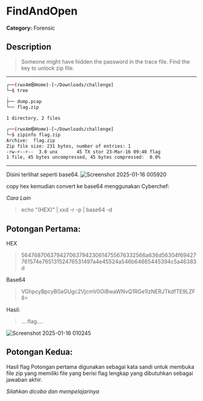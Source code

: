 # FindAndOpen

**Category:** Forensic

## Description
>Someone might have hidden the password in the trace file. Find the key to unlock zip file.

---

```bash
┌──(rwx4m㉿Home)-[~/Downloads/challenge]
└─$ tree          
.
├── dump.pcap
└── flag.zip

1 directory, 2 files
```
```bash
┌──(rwx4m㉿Home)-[~/Downloads/challenge]
└─$ zipinfo flag.zip                 
Archive:  flag.zip
Zip file size: 231 bytes, number of entries: 1
-rw-r--r--  3.0 unx       45 TX stor 23-Mar-16 09:40 flag
1 file, 45 bytes uncompressed, 45 bytes compressed:  0.0%
```
------------

Disini terlihat seperti base64.
![Screenshot 2025-01-16 005920](https://github.com/user-attachments/assets/bbb0206d-553a-407c-824d-fad26643d0c4)

copy hex kemudian convert ke base64 menggunakan Cyberchef:

*Cara Lain*
> echo "(HEX)" | xxd -r -p | base64 -d

## Potongan Pertama:

HEX
>564768706379427063794230614755676332566a636d56304f69427761574e76513152476531497a4e45524a546b64665445394c5a46383d

Base64
>VGhpcyBpcyB0aGUgc2VjcmV0OiBwaWNvQ1RGe1IzNERJTkdfTE9LZF8=

Hasil:
> ....flag....

![Screenshot 2025-01-16 010245](https://github.com/user-attachments/assets/f941d6a9-362b-4018-aa7b-6a1c6433e438)


## Potongan Kedua:
Hasil flag Potongan pertama digunakan sebagai kata sandi untuk membuka file zip yang memiliki file yang berisi flag lengkap yang dibutuhkan sebagai jawaban akhir.

*Silahkan dicoba dan mempelajarinya*
